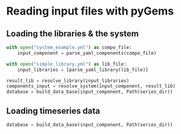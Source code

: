 # Reading input files with pyGems


## Loading the libraries & the system 



~~~ python
with open("system_example.yml") as compo_file:
    input_component = parse_yaml_components(compo_file)

with open("simple_library.yml") as lib_file:
    input_libraries = [parse_yaml_library(lib_file)]

result_lib = resolve_library(input_libraries)
components_input = resolve_system(input_component, result_lib)
database = build_data_base(input_component, Path(series_dir))
~~~

## Loading timeseries data

~~~ python
database = build_data_base(input_component, Path(series_dir))
~~~
